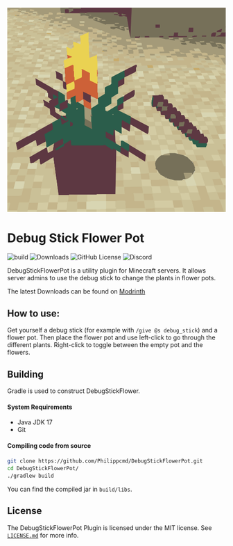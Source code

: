 ![](https://raw.githubusercontent.com/Philippcmd/DebugStickFlowerPot/refs/heads/master/icon.svg "Banner")
# Debug Stick Flower Pot

![build](https://img.shields.io/github/actions/workflow/status/PhilippCMD/DebugStickFlowerPot/.github%2Fworkflows%2Fgradle.yml)
![Downloads](https://img.shields.io/modrinth/dt/cBLgUjKK)
![GitHub License](https://img.shields.io/github/license/PhilippCMD/DebugStickFlowerPot?link=https%3A%2F%2Fgithub.com%2FPhilippcmd%2FDebugStickFlowerPot%3Ftab%3DMIT-1-ov-file)
![Discord](https://img.shields.io/discord/1221168987585642586?style=flat&logo=discord&label=discord)


DebugStickFlowerPot is a utility plugin for Minecraft servers. It allows server admins to use the debug stick to change the plants in flower pots.

The latest Downloads can be found on [Modrinth](https://modrinth.com/plugin/debug-stick-flower-pot/versions) 

## How to use:

Get yourself a debug stick (for example with `/give @s debug_stick`) and a flower pot. Then place the flower pot and use left-click to go through the different plants. Right-click to toggle between the empty pot and the flowers. 



## Building
Gradle is used to construct DebugStickFlower.

#### System Requirements
* Java JDK 17 
* Git

#### Compiling code from source
```sh
git clone https://github.com/Philippcmd/DebugStickFlowerPot.git
cd DebugStickFlowerPot/
./gradlew build
```

You can find the compiled jar in `build/libs`.


## License
The DebugStickFlowerPot Plugin is licensed under the MIT license. See [`LICENSE.md`](https://github.com/Philippcmd/DebugStickFlowerPot/blob/master/LICENSE.md) for more info.
